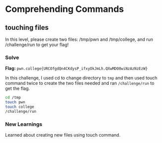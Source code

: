 # Comprehending Commands

## touching files
In this level, please create two files: /tmp/pwn and /tmp/college, and run /challenge/run to get your flag!

### Solve
**Flag:** `pwn.college{URCOfgdQn4CKdysP_ifxyOkJmLh.QXwMDO0wiNzAzNzEzW}`

In this challenge, I used cd to change directory to ```tmp``` and then used touch command twice to create the two files needed and ran ```/challenge/run``` to get the flag.

```bash
cd /tmp
touch pwn
touch college
/challenge/run
```

### New Learnings
Learned about creating new files using touch command.
